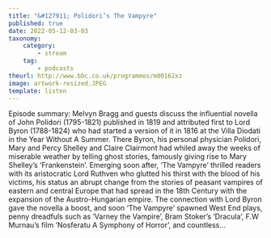 ```yaml
---
title: "&#127911; Polidori’s The Vampyre"
published: true
date: 2022-05-12-03-03
taxonomy:
    category:
        - stream
    tag:
        - podcasts
theurl: http://www.bbc.co.uk/programmes/m00162xz
image: artwork-resized.JPEG
template: listen
---
```


Episode summary: Melvyn Bragg and guests discuss the influential novella of John Polidori (1795-1821) published in 1819 and attributed first to Lord Byron (1788-1824) who had started a version of it in 1816 at the Villa Diodati in the Year Without A Summer. There Byron, his personal physician Polidori, Mary and Percy Shelley and Claire Clairmont had whiled away the weeks of miserable weather by telling ghost stories, famously giving rise to Mary Shelley&rsquo;s &lsquo;Frankenstein&rsquo;. Emerging soon after, &lsquo;The Vampyre&rsquo; thrilled readers with its aristocratic Lord Ruthven who glutted his thirst with the blood of his victims, his status an abrupt change from the stories of peasant vampires of eastern and central Europe that had spread in the 18th Century with the expansion of the Austro-Hungarian empire. The connection with Lord Byron gave the novella a boost, and soon &lsquo;The Vampyre&rsquo; spawned West End plays, penny dreadfuls such as &lsquo;Varney the Vampire&rsquo;, Bram Stoker&rsquo;s &lsquo;Dracula&rsquo;, F.W Murnau&rsquo;s film &lsquo;Nosferatu A Symphony of Horror&rsquo;, and countless&hellip;
